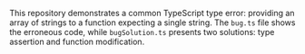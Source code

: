 This repository demonstrates a common TypeScript type error: providing an array of strings to a function expecting a single string.  The `bug.ts` file shows the erroneous code, while `bugSolution.ts` presents two solutions: type assertion and function modification.